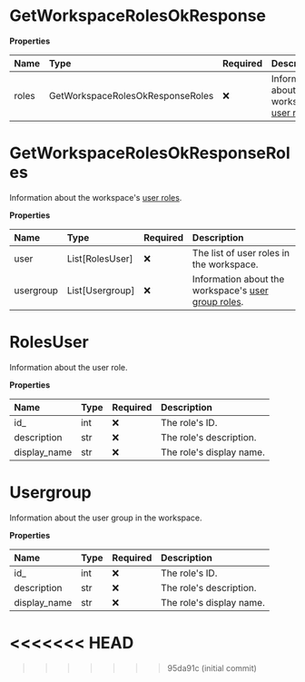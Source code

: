 # GetWorkspaceRolesOkResponse

**Properties**

| Name  | Type                             | Required | Description                                                                                                                                   |
| :---- | :------------------------------- | :------- | :-------------------------------------------------------------------------------------------------------------------------------------------- |
| roles | GetWorkspaceRolesOkResponseRoles | ❌       | Information about the workspace's [user roles](https://learning.postman.com/docs/collaborating-in-postman/roles-and-permissions/#team-roles). |

# GetWorkspaceRolesOkResponseRoles

Information about the workspace's [user roles](https://learning.postman.com/docs/collaborating-in-postman/roles-and-permissions/#team-roles).

**Properties**

| Name      | Type            | Required | Description                                                                                                                    |
| :-------- | :-------------- | :------- | :----------------------------------------------------------------------------------------------------------------------------- |
| user      | List[RolesUser] | ❌       | The list of user roles in the workspace.                                                                                       |
| usergroup | List[Usergroup] | ❌       | Information about the workspace's [user group roles](https://learning.postman.com/docs/collaborating-in-postman/user-groups/). |

# RolesUser

Information about the user role.

**Properties**

| Name         | Type | Required | Description              |
| :----------- | :--- | :------- | :----------------------- |
| id\_         | int  | ❌       | The role's ID.           |
| description  | str  | ❌       | The role's description.  |
| display_name | str  | ❌       | The role's display name. |

# Usergroup

Information about the user group in the workspace.

**Properties**

| Name         | Type | Required | Description              |
| :----------- | :--- | :------- | :----------------------- |
| id\_         | int  | ❌       | The role's ID.           |
| description  | str  | ❌       | The role's description.  |
| display_name | str  | ❌       | The role's display name. |
<<<<<<< HEAD
=======

<!-- This file was generated by liblab | https://liblab.com/ -->
>>>>>>> 95da91c (initial commit)
